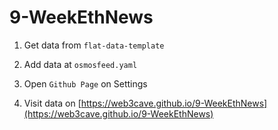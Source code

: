 # 9-WeekEthNews


1. Get data from `flat-data-template`

2. Add data at `osmosfeed.yaml`

3. Open `Github Page` on Settings

4. Visit data on [https://web3cave.github.io/9-WeekEthNews](https://web3cave.github.io/9-WeekEthNews)




